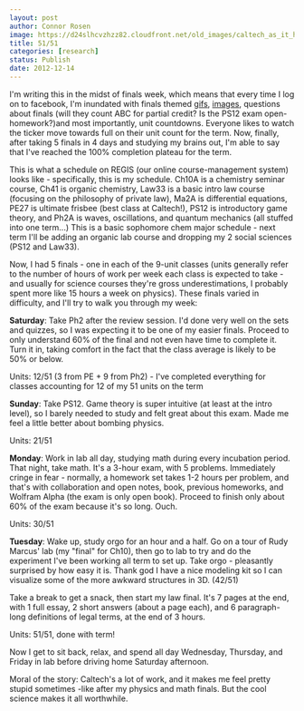 ```yaml
---
layout: post
author: Connor Rosen
image: https://d24slhcvzhzz82.cloudfront.net/old_images/caltech_as_it_happens/6a0105349b8251970b017d3ec4668a970c.png
title: 51/51 
categories: [research]
status: Publish
date: 2012-12-14
---
```



I'm writing this in the midst of finals week, which means that every time I log on to facebook, I'm inundated with finals themed <a href="https://media.tumblr.com/tumblr_meb30du0Cq1qco819.gif" target="_self">gifs</a>, <a href="https://imgur.com/r/funny/a9dht" target="_self">images</a>, questions about finals (will they count ABC for partial credit? Is the PS12 exam open-homework?)and most importantly, unit countdowns. Everyone likes to watch the ticker move towards full on their unit count for the term. Now, finally, after taking 5 finals in 4 days and studying my brains out, I'm able to say that I've reached the 100% completion plateau for the term.

This is what a schedule on REGIS (our online course-management system) looks like - specifically, this is my schedule. Ch10A is a chemistry seminar course, Ch41 is organic chemistry, Law33 is a basic intro law course (focusing on the philosophy of private law), Ma2A is differential equations, PE27 is ultimate frisbee (best class at Caltech!), PS12 is introductory game theory, and Ph2A is waves, oscillations, and quantum mechanics (all stuffed into one term...) This is a basic sophomore chem major schedule - next term I'll be adding an organic lab course and dropping my 2 social sciences (PS12 and Law33).

Now, I had 5 finals - one in each of the 9-unit classes (units generally refer to the number of hours of work per week each class is expected to take - and usually for science courses they're gross underestimations, I probably spent more like 15 hours a week on physics). These finals varied in difficulty, and I'll try to walk you through my week:

**Saturday**: Take Ph2 after the review session. I'd done very well on the sets and quizzes, so I was expecting it to be one of my easier finals. Proceed to only understand 60% of the final and not even have time to complete it. Turn it in, taking comfort in the fact that the class average is likely to be 50% or below.

Units: 12/51 (3 from PE + 9 from Ph2) - I've completed everything for classes accounting for 12 of my 51 units on the term

**Sunday**: Take PS12. Game theory is super intuitive (at least at the intro level), so I barely needed to study and felt great about this exam. Made me feel a little better about bombing physics.

Units: 21/51

**Monday**: Work in lab all day, studying math during every incubation period. That night, take math. It's a 3-hour exam, with 5 problems. Immediately cringe in fear - normally, a homework set takes 1-2 hours per problem, and that's with collaboration and open notes, book, previous homeworks, and Wolfram Alpha (the exam is only open book). Proceed to finish only about 60% of the exam because it's so long. Ouch.

Units: 30/51

**Tuesday**: Wake up, study orgo for an hour and a half. Go on a tour of Rudy Marcus' lab (my "final" for Ch10), then go to lab to try and do the experiment I've been working all term to set up. Take orgo - pleasantly surprised by how easy it is. Thank god I have a nice modeling kit so I can visualize some of the more awkward structures in 3D. (42/51)

Take a break to get a snack, then start my law final. It's 7 pages at the end, with 1 full essay, 2 short answers (about a page each), and 6 paragraph-long definitions of legal terms, at the end of 3 hours.

Units: 51/51, done with term!

Now I get to sit back, relax, and spend all day Wednesday, Thursday, and Friday in lab before driving home Saturday afternoon.

Moral of the story: Caltech's a lot of work, and it makes me feel pretty stupid sometimes -like after my physics and math finals. But the cool science makes it all worthwhile.

